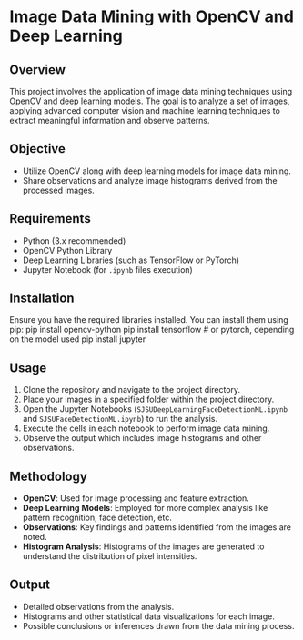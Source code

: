 # Image Data Mining with OpenCV and Deep Learning

## Overview
This project involves the application of image data mining techniques using OpenCV and deep learning models. The goal is to analyze a set of images, applying advanced computer vision and machine learning techniques to extract meaningful information and observe patterns.

## Objective
- Utilize OpenCV along with deep learning models for image data mining.
- Share observations and analyze image histograms derived from the processed images.

## Requirements
- Python (3.x recommended)
- OpenCV Python Library
- Deep Learning Libraries (such as TensorFlow or PyTorch)
- Jupyter Notebook (for `.ipynb` files execution)

## Installation
Ensure you have the required libraries installed. You can install them using pip:
pip install opencv-python
pip install tensorflow # or pytorch, depending on the model used
pip install jupyter

## Usage
1. Clone the repository and navigate to the project directory.
2. Place your images in a specified folder within the project directory.
3. Open the Jupyter Notebooks (`SJSUDeepLearningFaceDetectionML.ipynb` and `SJSUFaceDetectionML.ipynb`) to run the analysis.
4. Execute the cells in each notebook to perform image data mining.
5. Observe the output which includes image histograms and other observations.

## Methodology
- **OpenCV**: Used for image processing and feature extraction.
- **Deep Learning Models**: Employed for more complex analysis like pattern recognition, face detection, etc.
- **Observations**: Key findings and patterns identified from the images are noted.
- **Histogram Analysis**: Histograms of the images are generated to understand the distribution of pixel intensities.

## Output
- Detailed observations from the analysis.
- Histograms and other statistical data visualizations for each image.
- Possible conclusions or inferences drawn from the data mining process.
